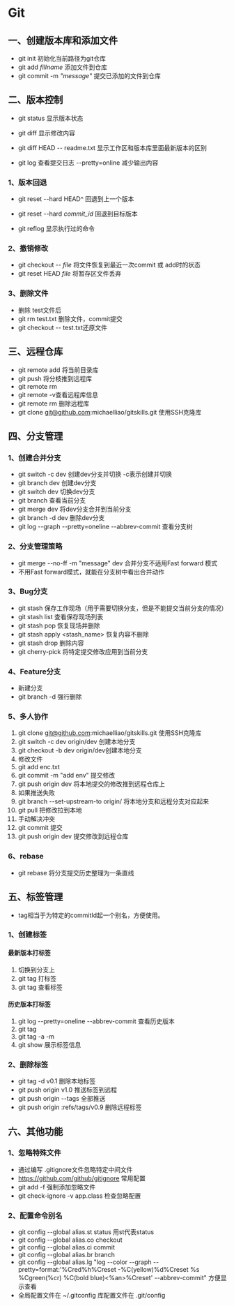 # Git

## 一、创建版本库和添加文件

* git init 初始化当前路径为git仓库
* git add  *fillname* 添加文件到仓库
* git commit -m *"message"* 提交已添加的文件到仓库

## 二、版本控制

* git status 显示版本状态
* git diff 显示修改内容
* git diff HEAD -- readme.txt 显示工作区和版本库里面最新版本的区别

* git log  查看提交日志 --pretty=online 减少输出内容

### 1、版本回退

* git reset --hard HEAD^ 回退到上一个版本
* git reset --hard *commit_id*   回退到目标版本

* git reflog 显示执行过的命令

### 2、撤销修改

* git checkout -- *file*  将文件恢复到最近一次commit 或 add时的状态
* git reset HEAD  *file*  将暂存区文件丢弃

### 3、删除文件

* 删除 test文件后
* git rm test.txt 删除文件，commit提交
* git checkout -- test.txt还原文件

## 三、远程仓库

* git remote add  <name>  <url> 将当前目录库
* git push <name> <branchName> 将分枝推到远程库
* git remote rm <name>
* git remote -v查看远程库信息
* git remote rm <name> 删除远程库
* git clone git@github.com:michaelliao/gitskills.git 使用SSH克隆库

## 四、分支管理

### 1、创建合并分支

* git switch -c dev 创建dev分支并切换 -c表示创建并切换
* git branch dev 创建dev分支
* git switch dev 切换dev分支
* git branch 查看当前分支
* git merge dev 将dev分支合并到当前分支
* git branch -d dev 删除dev分支
* git log --graph --pretty=oneline --abbrev-commit 查看分支树

### 2、分支管理策略

* git merge --no-ff -m "message"  dev 合并分支不适用Fast forward 模式
* 不用Fast forward模式，就能在分支树中看出合并动作

### 3、Bug分支

* git stash 保存工作现场（用于需要切换分支，但是不能提交当前分支的情况）
* git stash list 查看保存现场列表
* git stash pop 恢复现场并删除
* git stash apply <stash_name> 恢复内容不删除
* git stash drop 删除内容
* git cherry-pick <commitId> 将特定提交修改应用到当前分支

### 4、Feature分支

* 新建分支 
* git branch -d <name> 强行删除

### 5、多人协作

1. git clone git@github.com:michaelliao/gitskills.git 使用SSH克隆库
2. git switch -c  dev origin/dev 创建本地分支
3. git checkout -b dev origin/dev创建本地分支
4. 修改文件
5. git add enc.txt
6. git commit -m "add env" 提交修改
7. git push origin dev 将本地提交的修改推到远程仓库上
8. 如果推送失败
9. git branch --set-upstream-to <branch-name> origin/<branch-name> 将本地分支和远程分支对应起来
10. git pull 把修改拉到本地
11. 手动解决冲突
12. git commit 提交
13. git push origin dev 提交修改到远程仓库

### 6、rebase

* git rebase 将分支提交历史整理为一条直线

## 五、标签管理

* tag相当于为特定的commitId起一个别名，方便使用。

### 1、创建标签

#### 最新版本打标签

1. 切换到分支上
2. git tag <name> 打标签
3. git tag 查看标签

#### 历史版本打标签

1. git log --pretty=oneline --abbrev-commit 查看历史版本
2. git tag  <name> <commitId>
3. git tag -a <name> -m <message> <commit-id>
4. git show <name> 展示标签信息

### 2、删除标签

* git tag -d v0.1 删除本地标签
* git push origin v1.0 推送标签到远程
* git push origin --tags 全部推送
* git push origin :refs/tags/v0.9 删除远程标签

## 六、其他功能

### 1、忽略特殊文件

* 通过编写 .gitignore文件忽略特定中间文件
* https://github.com/github/gitignore 常用配置
* git add -f 强制添加忽略文件
* git check-ignore -v app.class 检查忽略配置

### 2、配置命令别名

* git config --global alias.st status 用st代表status
* git config --global alias.co checkout
* git config --global alias.ci commit
* git config --global alias.br branch
* git config --global alias.lg "log --color --graph --pretty=format:'%Cred%h%Creset -%C(yellow)%d%Creset %s %Cgreen(%cr) %C(bold blue)<%an>%Creset' --abbrev-commit" 方便显示查看
* 全局配置文件在 ~/.gitconfig 库配置文件在 .git/config
